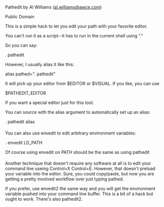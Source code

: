 Pathedit by Al Williams (al.williams@awce.com)

Public Domain

This is a simple hack to let you edit your path with your favorite editor.

You can't run it as a script--it has to run in the current shell using "."

So you can say:

. pathedit

However, I usually alias it like this:

alias pathed=". pathedit"

It will pick up your editor from $EDITOR or $VISUAL. If you like, you can use

$PATHEDIT_EDITOR

If you want a special editor just for this tool.

You can source with the alias argument to automatically set up an alias:

. pathedit alias

####

You can also use envedit to edit arbitrary environment variables:

. envedit LD_PATH

Of course using envedit on PATH should be the same as using pathedit

####

Another technique that doesn't require any software at all is to edit your command
line useing Control+X Control+E. However, that doesn't preload your variable into the editor.
Sure, you could copy/paste, but now you are getting a pretty involved workflow over
just typing pathed.

If you prefer, use envedit2 the same way and you will get the environment
variable pushed into your command line buffer. This is a bit of a hack but
ought to work. There's also pathedit2.
